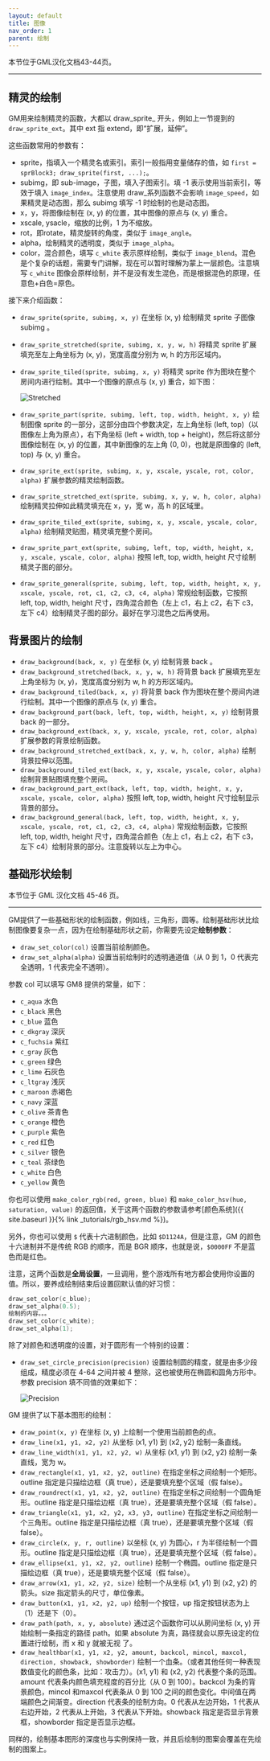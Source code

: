 ```yaml
---
layout: default
title: 图像
nav_order: 1
parent: 绘制
---
```


本节位于GML汉化文档43-44页。

---

## 精灵的绘制

GM用来绘制精灵的函数，大都以 draw_sprite_ 开头，例如上一节提到的 `draw_sprite_ext`。其中 ext 指 extend，即“扩展，延伸”。

这些函数常用的参数有：

* sprite，指填入一个精灵名或索引。索引一般指用变量储存的值，如 `first = sprBlock3; draw_sprite(first, ...);`。
* subimg，即 sub-image，子图，填入子图索引。填 -1 表示使用当前索引，等效于填入 `image_index`。注意使用 draw_系列函数不会影响 `image_speed`，如果精灵是动态图，那么 subimg 填写 -1 时绘制的也是动态图。
* x，y，将图像绘制在 (x, y) 的位置，其中图像的原点与 (x, y) 重合。
* xscale, ysacle，缩放的比例，1 为不缩放。
* rot，即rotate，精灵旋转的角度，类似于 `image_angle`。
* alpha，绘制精灵的透明度，类似于 `image_alpha`。
* color，混合颜色，填写 `c_white` 表示原样绘制，类似于 `image_blend`。混色是个复杂的话题，需要专门讲解，现在可以暂时理解为蒙上一层颜色。注意填写 `c_white` 图像会原样绘制，并不是没有发生混色，而是根据混色的原理，任意色+白色=原色。

接下来介绍函数：

* `draw_sprite(sprite, subimg, x, y)` 在坐标 (x, y) 绘制精灵 sprite 子图像 subimg 。
* `draw_sprite_stretched(sprite, subimg, x, y, w, h)` 将精灵 sprite 扩展填充至左上角坐标为 (x, y)，宽度高度分别为 w, h 的方形区域内。
* `draw_sprite_tiled(sprite, subimg, x, y)` 将精灵 sprite 作为图块在整个房间内进行绘制。其中一个图像的原点与 (x, y) 重合，如下图：

  ![Stretched](/assets/images/draw/stretched.png)

* `draw_sprite_part(sprite, subimg, left, top, width, height, x, y)` 绘制图像 sprite 的一部分，这部分由四个参数决定，左上角坐标 (left, top)（以图像左上角为原点），右下角坐标 (left + width, top + height)，然后将这部分图像绘制在 (x, y) 的位置，其中新图像的左上角 (0, 0)，也就是原图像的 (left, top) 与 (x, y) 重合。
* `draw_sprite_ext(sprite, subimg, x, y, xscale, yscale, rot, color, alpha)`  扩展参数的精灵绘制函数。
* `draw_sprite_stretched_ext(sprite, subimg, x, y, w, h, color, alpha)` 绘制精灵拉伸如此精灵填充在 x，y，宽 w，高 h 的区域里。
* `draw_sprite_tiled_ext(sprite, subimg, x, y, xscale, yscale, color, alpha)` 绘制精灵贴图，精灵填充整个房间。
* `draw_sprite_part_ext(sprite, subimg, left, top, width, height, x, y, xscale, yscale, color, alpha)` 按照 left, top, width, height 尺寸绘制精灵子图的部分。
* `draw_sprite_general(sprite, subimg, left, top, width, height, x, y, xscale, yscale, rot, c1, c2, c3, c4, alpha)` 常规绘制函数，它按照 left, top, width, height 尺寸，四角混合颜色（左上 c1，右上 c2，右下 c3，左下 c4）绘制精灵子图的部分。最好在学习混色之后再使用。

## 背景图片的绘制

* `draw_background(back, x, y)` 在坐标 (x, y) 绘制背景 back 。
* `draw_background_stretched(back, x, y, w, h)` 将背景 back 扩展填充至左上角坐标为 (x, y)，宽度高度分别为 w, h 的方形区域内。
* `draw_background_tiled(back, x, y)` 将背景 back 作为图块在整个房间内进行绘制。其中一个图像的原点与 (x, y) 重合。
* `draw_background_part(back, left, top, width, height, x, y)` 绘制背景 back 的一部分。
* `draw_background_ext(back, x, y, xscale, yscale, rot, color, alpha)` 扩展参数的背景绘制函数。
* `draw_background_stretched_ext(back, x, y, w, h, color, alpha)` 绘制背景拉伸以范围。
* `draw_background_tiled_ext(back, x, y, xscale, yscale, color, alpha)` 绘制背景贴图填充整个房间。
* `draw_background_part_ext(back, left, top, width, height, x, y, xscale, yscale, color, alpha)` 按照 left, top, width, height 尺寸绘制显示背景的部分。
* `draw_background_general(back, left, top, width, height, x, y, xscale, yscale, rot, c1, c2, c3, c4, alpha)` 常规绘制函数，它按照 left, top, width, height 尺寸，四角混合颜色（左上 c1，右上 c2，右下 c3，左下 c4）绘制背景的部分。注意旋转以左上为中心。

## 基础形状绘制

本节位于 GML 汉化文档 45-46 页。

---

GM提供了一些基础形状的绘制函数，例如线，三角形，圆等。绘制基础形状比绘制图像要复杂一点，因为在绘制基础形状之前，你需要先设定**绘制参数**：

* `draw_set_color(col)` 设置当前绘制颜色。
* `draw_set_alpha(alpha)` 设置当前绘制时的透明通道值（从 0 到 1，0 代表完全透明，1 代表完全不透明）。

参数 col 可以填写 GM8 提供的常量，如下：

* `c_aqua` 水色
* `c_black` 黑色
* `c_blue` 蓝色
* `c_dkgray` 深灰
* `c_fuchsia` 紫红
* `c_gray` 灰色
* `c_green` 绿色
* `c_lime` 石灰色
* `c_ltgray` 浅灰
* `c_maroon` 赤褐色
* `c_navy` 深蓝
* `c_olive` 茶青色
* `c_orange` 橙色
* `c_purple` 紫色
* `c_red` 红色
* `c_silver` 银色
* `c_teal` 茶绿色
* `c_white` 白色
* `c_yellow` 黄色

你也可以使用 `make_color_rgb(red, green, blue)` 和 `make_color_hsv(hue, saturation, value)` 的返回值，关于这两个函数的参数请参考[颜色系统]({{ site.baseurl }}{% link _tutorials/rgb_hsv.md %})。

另外，你也可以使用 `$` 代表十六进制颜色，比如 `$D1124A`，但是注意，GM 的颜色十六进制并不是传统 RGB 的顺序，而是 BGR 顺序，也就是说，`$0000FF` 不是蓝色而是红色。

注意，这两个函数是**全局设置**，一旦调用，整个游戏所有地方都会使用你设置的值。所以，要养成绘制结束后设置回默认值的好习惯：

```c
draw_set_color(c_blue);
draw_set_alpha(0.5);
绘制的内容。。。
draw_set_color(c_white);
draw_set_alpha(1);
```

除了对颜色和透明度的设置，对于圆形有一个特别的设置：

* `draw_set_circle_precision(precision)` 设置绘制圆的精度，就是由多少段组成，精度必须在 4-64 之间并被 4 整除，这也被使用在椭圆和圆角方形中。参数 precision 填不同值的效果如下：

  ![Precision](/assets/images/draw/precision.png)

GM 提供了以下基本图形的绘制：

* `draw_point(x, y)` 在坐标 (x, y) 上绘制一个使用当前颜色的点。
* `draw_line(x1, y1, x2, y2)` 从坐标 (x1, y1) 到 (x2, y2) 绘制一条直线。
* `draw_line_width(x1, y1, x2, y2, w)` 从坐标 (x1, y1) 到 (x2, y2) 绘制一条直线，宽为 w。
* `draw_rectangle(x1, y1, x2, y2, outline)` 在指定坐标之间绘制一个矩形。outline 指定是只描绘边框（真 true），还是要填充整个区域（假 false）。
* `draw_roundrect(x1, y1, x2, y2, outline)` 在指定坐标之间绘制一个圆角矩形。outline 指定是只描绘边框（真 true），还是要填充整个区域（假 false）。
* `draw_triangle(x1, y1, x2, y2, x3, y3, outline)` 在指定坐标之间绘制一个三角形。outline 指定是只描绘边框（真 true），还是要填充整个区域（假 false）。
* `draw_circle(x, y, r, outline)` 以坐标 (x, y) 为圆心，r 为半径绘制一个圆形。outline 指定是只描绘边框（真 true），还是要填充整个区域（假 false）。
* `draw_ellipse(x1, y1, x2, y2, outline)` 绘制一个椭圆。outline 指定是只描绘边框（真 true），还是要填充整个区域（假 false）。
* `draw_arrow(x1, y1, x2, y2, size)` 绘制一个从坐标 (x1, y1) 到 (x2, y2) 的箭头。size 指定箭头的尺寸，单位像素。
* `draw_button(x1, y1, x2, y2, up)` 绘制一个按钮，up 指定按钮状态为上（1）还是下（0）。
* `draw_path(path, x, y, absolute)` 通过这个函数你可以从房间坐标 (x, y) 开始绘制一条指定的路径 path。如果 absolute 为真，路径就会以原先设定的位置进行绘制，而 x 和 y 就被无视 了。
* `draw_healthbar(x1, y1, x2, y2, amount, backcol, mincol, maxcol, direction, showback, showborder)` 绘制一个血条。（或者其他任何一种表现数值变化的颜色条，比如：攻击力）。(x1, y1) 和 (x2, y2) 代表整个条的范围。amount 代表条内颜色填充程度的百分比（从 0 到 100）。backcol 为条的背景颜色，mincol 和maxcol 代表条从 0 到 100 之间的颜色变化。中间值在两端颜色之间渐变。direction 代表条的绘制方向。0 代表从左边开始，1 代表从右边开始，2 代表从上开始，3 代表从下开始。showback 指定是否显示背景框，showborder 指定是否显示边框。

同样的，绘制基本图形的深度也与实例保持一致，并且后绘制的图案会覆盖在先绘制的图案上。
